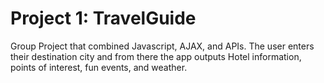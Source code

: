 # Project 1: TravelGuide

Group Project that combined Javascript, AJAX, and APIs. The user enters their destination city and from there the app outputs Hotel information, points of interest, fun events, and weather. 
